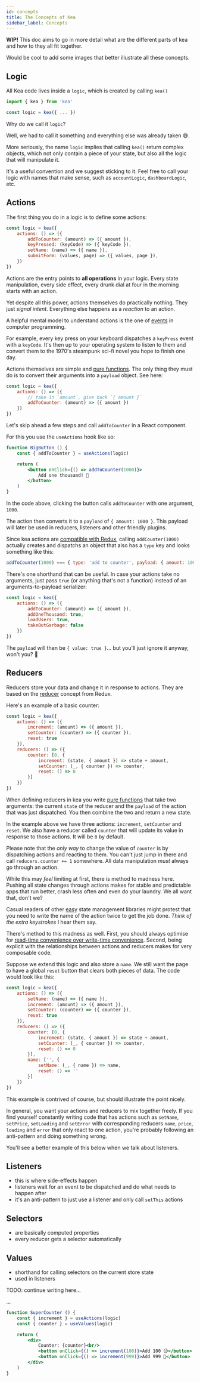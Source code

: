 ```yaml
---
id: concepts
title: The Concepts of Kea
sidebar_label: Concepts
---
```


**WIP!** This doc aims to go in more detail what are the different parts of kea
and how to they all fit together.

Would be cool to add some images that better illustrate all these concepts.

## Logic

All Kea code lives inside a `logic`, which is created by calling `kea()`

```javascript
import { kea } from 'kea'

const logic = kea({ ... })
```

Why do we call it `logic`? 

Well, we had to call it something and everything else was already taken 😅.

More seriously, the name `logic` implies that calling `kea()` return complex objects, 
which not only contain a piece of your state, but also all the logic that will manipulate it.  

It's a useful convention and we suggest sticking to it. Feel free to call your logic with
names that make sense, such as `accountLogic`, `dashboardLogic`, etc.


## Actions

The first thing you do in a logic is to define some actions:

```javascript
const logic = kea({
    actions: () => ({
        addToCounter: (amount) => ({ amount }),
        keyPressed: (keyCode) => ({ keyCode }),
        setName: (name) => ({ name }),
        submitForm: (values, page) => ({ values, page }),
    })
})
```

Actions are the entry points to **all operations** in your logic.
Every state manipulation, every side effect, every drunk dial at four in the morning starts 
with an action.

Yet despite all this power, actions themselves do practically nothing. They just *signal intent*.
Everything else happens as a *reaction* to an action.

A helpful mental model to understand actions is the one 
of [events](https://en.wikipedia.org/wiki/Event_(computing)) in computer programming.

For example, every key press on your keyboard dispatches a `keyPress` event with a `keyCode`. It's then up to 
your operating system to listen to them and convert them to the 1970's steampunk sci-fi
novel you hope to finish one day.

Actions themselves are simple and [pure functions](https://en.wikipedia.org/wiki/Pure_function). The only 
thing they must do is to convert their arguments into a `payload` object. See here:

```jsx
const logic = kea({
    actions: () => ({
        // take in `amount`, give back `{ amount }`
        addToCounter: (amount) => ({ amount })
    })
})
```

Let's skip ahead a few steps and call `addToCounter` in a React component.
 
For this you use the `useActions` hook like so:

```jsx
function BigButton () {
    const { addToCounter } = useActions(logic)

    return (
        <button onClick={() => addToCounter(1000)}>
            Add one thousand! 🤩
        </button>
    )
}
```

In the code above, clicking the button calls `addToCounter` with one argument, `1000`. 

The action then converts it to a `payload` of `{ amount: 1000 }`. This payload will later be used in
reducers, listeners and other friendly plugins.

Since kea actions are [compatible with Redux](https://redux.js.org/basics/actions), calling
`addCounter(1000)` actually creates and dispatchs an object that also has a `type` key and looks 
something like this:

```javascript
addToCounter(1000) === { type: 'add to counter', payload: { amount: 1000 } }
```

There's one shorthand that can be useful. In case your actions take no arguments, just pass `true`
(or anything that's not a function) instead of an arguments-to-payload serializer:

```jsx
const logic = kea({
    actions: () => ({
        addToCounter: (amount) => ({ amount }),
        addOneThousand: true,
        loadUsers: true,
        takeOutGarbage: false
    })
})
```

The `payload` will then be `{ value: true }`... but you'll just ignore it anyway, won't you? 🤔


## Reducers

Reducers store your data and change it in response to actions. 
They are based on the [reducer](https://redux.js.org/basics/reducers) concept from Redux.

Here's an example of a basic counter:

```javascript
const logic = kea({
    actions: () => ({
        increment: (amount) => ({ amount }),
        setCounter: (counter) => ({ counter }),
        reset: true
    }),
    reducers: () => ({
        counter: [0, { 
            increment: (state, { amount }) => state + amount,
            setCounter: (_, { counter }) => counter,
            reset: () => 0
        }]
    })
})
```

When defining reducers in kea you write [pure functions](https://en.wikipedia.org/wiki/Pure_function) 
that take two arguments: the current `state` of the reducer and the `payload` of the action that was 
just dispatched. You then combine the two and return a new state.

In the example above we have three actions: `increment`, `setCounter` and `reset`. We also have a 
reducer called `counter` that will update its value in response to those actions.
It will be `0` by default.

Please note that the *only way* to change the value of `counter` is by dispatching actions and reacting
to them. You can't just jump in there and call `reducers.counter += 1` somewhere. All data manipulation 
*must* always go through an action.

While this may *feel* limiting at first, there is method to madness here. Pushing all state changes
through actions makes for stable and predictable apps that run better, crash less often and
even do your laundry. We all want that, don't we?

Casual readers of other [easy](https://easy-peasy.now.sh/) state management libraries might
protest that you need to write the name of the action twice to get the job done. *Think of the extra
keystrokes* I hear them say.

There's method to this madness as well. First, you should always optimise for [read-time convenience
over write-time convenience](https://medium.com/marius-andra-blog/two-strategies-for-writing-better-code-1be0dc240698).
Second, being explicit with the relationships between actions and reducers makes for very composable
code.

Suppose we extend this logic and also store a `name`. We still want the page to have a global `reset`
button that clears both pieces of data. The code would look like this:

```javascript
const logic = kea({
    actions: () => ({
        setName: (name) => ({ name }),
        increment: (amount) => ({ amount }),
        setCounter: (counter) => ({ counter }),
        reset: true
    }),
    reducers: () => ({
        counter: [0, { 
            increment: (state, { amount }) => state + amount,
            setCounter: (_, { counter }) => counter,
            reset: () => 0
        }],
        name: ['', {
            setName: (_, { name }) => name,
            reset: () => ''
        }]
    })
})
```

This example is contrived of course, but should illustrate the point nicely. 

In general, you want your actions and reducers to mix together freely. 
If you find yourself constantly writing code that has actions such as `setName`, `setPrice`, 
`setLoading` and `setError` with corresponding reducers `name`, `price`, `loading` and `error`
that only react to one action, you're probably following an anti-pattern and doing something wrong.

You'll see a better example of this below when we talk about listeners. 

## Listeners
- this is where side-effects happen
- listeners wait for an event to be dispatched and do what needs to happen after
- it's an anti-pattern to just use a listener and only call `setThis` actions

## Selectors
- are basically computed properties
- every reducer gets a selector automatically

## Values
- shorthand for calling selectors on the current store state
- used in listeners


TODO: continue writing here...

...

```jsx
function SuperCounter () {
    const { increment } = useActions(logic)
    const { counter } = useValues(logic)

    return (
        <div>
            Counter: {counter}<br/>
            <button onClick={() => increment(100)}>Add 100 😕</button>
            <button onClick={() => increment(999)}>Add 999 🤩</button>
        </div>
    )
}
```

